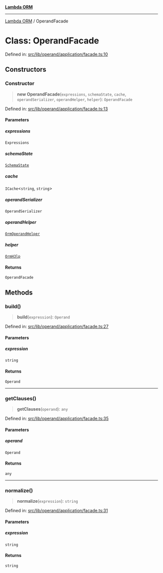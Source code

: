 [**Lambda ORM**](../README.md)

***

[Lambda ORM](../README.md) / OperandFacade

# Class: OperandFacade

Defined in: [src/lib/operand/application/facade.ts:10](https://github.com/lambda-orm/lambdaorm/blob/ba6243bf966eaef6437cd89eb7738a84e374ceb0/src/lib/operand/application/facade.ts#L10)

## Constructors

### Constructor

> **new OperandFacade**(`expressions`, `schemaState`, `cache`, `operandSerializer`, `operandHelper`, `helper`): `OperandFacade`

Defined in: [src/lib/operand/application/facade.ts:13](https://github.com/lambda-orm/lambdaorm/blob/ba6243bf966eaef6437cd89eb7738a84e374ceb0/src/lib/operand/application/facade.ts#L13)

#### Parameters

##### expressions

`Expressions`

##### schemaState

[`SchemaState`](SchemaState.md)

##### cache

`ICache`\<`string`, `string`\>

##### operandSerializer

`OperandSerializer`

##### operandHelper

[`OrmOperandHelper`](OrmOperandHelper.md)

##### helper

[`OrmH3lp`](OrmH3lp.md)

#### Returns

`OperandFacade`

## Methods

### build()

> **build**(`expression`): `Operand`

Defined in: [src/lib/operand/application/facade.ts:27](https://github.com/lambda-orm/lambdaorm/blob/ba6243bf966eaef6437cd89eb7738a84e374ceb0/src/lib/operand/application/facade.ts#L27)

#### Parameters

##### expression

`string`

#### Returns

`Operand`

***

### getClauses()

> **getClauses**(`operand`): `any`

Defined in: [src/lib/operand/application/facade.ts:35](https://github.com/lambda-orm/lambdaorm/blob/ba6243bf966eaef6437cd89eb7738a84e374ceb0/src/lib/operand/application/facade.ts#L35)

#### Parameters

##### operand

`Operand`

#### Returns

`any`

***

### normalize()

> **normalize**(`expression`): `string`

Defined in: [src/lib/operand/application/facade.ts:31](https://github.com/lambda-orm/lambdaorm/blob/ba6243bf966eaef6437cd89eb7738a84e374ceb0/src/lib/operand/application/facade.ts#L31)

#### Parameters

##### expression

`string`

#### Returns

`string`
